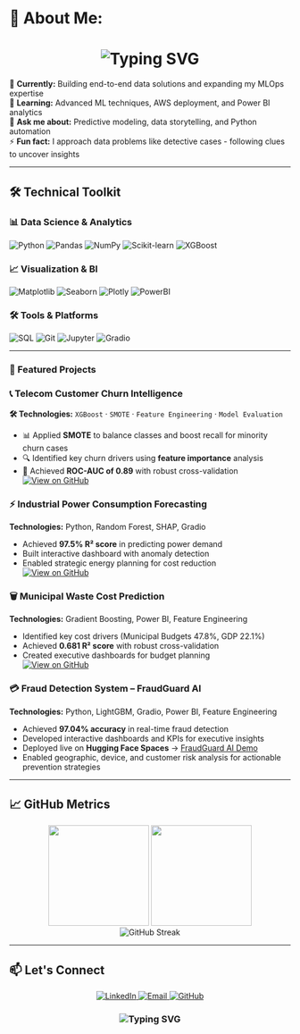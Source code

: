 # 💫 About Me:

<h1 align="center">
  <img src="https://readme-typing-svg.demolab.com?font=Fira+Code&weight=600&size=22&pause=1000&color=1E90FF&center=true&vCenter=true&width=700&lines=👋+Hi,+I'm+Lesiba+James+Kganyago;Data+Science+Professional;Informatics+Graduate;Machine+Learning+Enthusiast;Turning+Data+Into+Business+Value!" alt="Typing SVG">
</h1>

🔭 **Currently:** Building end-to-end data solutions and expanding my MLOps expertise  
🌱 **Learning:** Advanced ML techniques, AWS deployment, and Power BI analytics  
💬 **Ask me about:** Predictive modeling, data storytelling, and Python automation  
⚡ **Fun fact:** I approach data problems like detective cases - following clues to uncover insights  

---

## 🛠️ Technical Toolkit

### 📊 Data Science & Analytics
![Python](https://img.shields.io/badge/Python-3.9+-3776AB?logo=python&logoColor=white)
![Pandas](https://img.shields.io/badge/Pandas-150458?logo=pandas&logoColor=white)
![NumPy](https://img.shields.io/badge/NumPy-013243?logo=numpy&logoColor=white)
![Scikit-learn](https://img.shields.io/badge/Scikit--Learn-F7931E?logo=scikit-learn&logoColor=white)
![XGBoost](https://img.shields.io/badge/XGBoost-3776AB?logo=xgboost&logoColor=white)

### 📈 Visualization & BI
![Matplotlib](https://img.shields.io/badge/Matplotlib-11557C?logo=matplotlib&logoColor=white)
![Seaborn](https://img.shields.io/badge/Seaborn-FF6F00?logo=seaborn&logoColor=white)
![Plotly](https://img.shields.io/badge/Plotly-3F4F75?logo=plotly&logoColor=white)
![PowerBI](https://img.shields.io/badge/Power_BI-F2C811?logo=powerbi&logoColor=black)

### 🛠️ Tools & Platforms
![SQL](https://img.shields.io/badge/SQL-4479A1?logo=mysql&logoColor=white)
![Git](https://img.shields.io/badge/Git-F05032?logo=git&logoColor=white)
![Jupyter](https://img.shields.io/badge/Jupyter-F37626?logo=jupyter&logoColor=white)
![Gradio](https://img.shields.io/badge/Gradio-FF6B6B?logo=gradio&logoColor=white)

---

### 🚀 Featured Projects

### 📞 Telecom Customer Churn Intelligence  
**🛠 Technologies:** `XGBoost` · `SMOTE` · `Feature Engineering` · `Model Evaluation`  
- 📊 Applied **SMOTE** to balance classes and boost recall for minority churn cases  
- 🔍 Identified key churn drivers using **feature importance** analysis  
- 🚀 Achieved **ROC-AUC of 0.89** with robust cross-validation  
[![View on GitHub](https://img.shields.io/badge/View_Repo-181717?logo=github&logoColor=white)](https://github.com/JmineSA/Telecom_Customer_Churn_Intelligence)

### ⚡ Industrial Power Consumption Forecasting
**Technologies:** Python, Random Forest, SHAP, Gradio  
- Achieved **97.5% R² score** in predicting power demand  
- Built interactive dashboard with anomaly detection  
- Enabled strategic energy planning for cost reduction  
[![View on GitHub](https://img.shields.io/badge/View_Repo-181717?logo=github&logoColor=white)](https://github.com/JmineSA/Power-Consumption-Forecasting-with-Predictive-Analytics)

### 🗑️ Municipal Waste Cost Prediction
**Technologies:** Gradient Boosting, Power BI, Feature Engineering  
- Identified key cost drivers (Municipal Budgets 47.8%, GDP 22.1%)  
- Achieved **0.681 R² score** with robust cross-validation  
- Created executive dashboards for budget planning  
[![View on GitHub](https://img.shields.io/badge/View_Repo-181717?logo=github&logoColor=white)](https://github.com/JmineSA/Municipal-Waste-Cost-Prediction)

### 💳 Fraud Detection System – FraudGuard AI
**Technologies:** Python, LightGBM, Gradio, Power BI, Feature Engineering  
- Achieved **97.04% accuracy** in real-time fraud detection  
- Developed interactive dashboards and KPIs for executive insights  
- Deployed live on **Hugging Face Spaces** → [FraudGuard AI Demo](https://huggingface.co/spaces/jmine/FraudGuard_AI)  
- Enabled geographic, device, and customer risk analysis for actionable prevention strategies


---

## 📈 GitHub Metrics

<div align="center">
  <img height="180em" src="https://github-readme-stats.vercel.app/api?username=JmineSA&show_icons=true&theme=tokyonight&include_all_commits=true&count_private=true"/>
  <img height="180em" src="https://github-readme-stats.vercel.app/api/top-langs/?username=JmineSA&layout=compact&langs_count=8&theme=tokyonight"/>
</div>

<div align="center">
  <img src="https://streak-stats.demolab.com?user=JmineSA&theme=tokyonight" alt="GitHub Streak"/>
</div>

---

## 📫 Let's Connect

<p align="center">
  <a href="https://www.linkedin.com/in/lesiba-kganyago-a39b302b0/">
    <img src="https://img.shields.io/badge/LinkedIn-0077B5?style=for-the-badge&logo=linkedin&logoColor=white" alt="LinkedIn">
  </a>
  <a href="mailto:lesibajmine@gmail.com">
    <img src="https://img.shields.io/badge/Email-D14836?style=for-the-badge&logo=gmail&logoColor=white" alt="Email">
  </a>
  <a href="https://github.com/JmineSA">
    <img src="https://img.shields.io/badge/GitHub-181717?style=for-the-badge&logo=github&logoColor=white" alt="GitHub">
  </a>
</p>

<h3 align="center">
  <img src="https://readme-typing-svg.demolab.com?font=Fira+Code&weight=600&size=18&pause=1000&color=F79B29&center=true&width=435&lines=Open+to+collaborations+and+new+opportunities!;Let's+create+data-driven+solutions+together!+🚀" alt="Typing SVG">
</h3>
